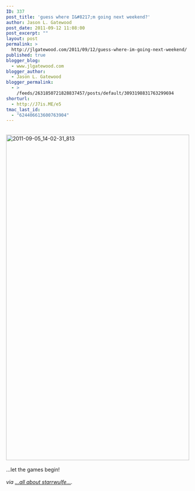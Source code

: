 ```yaml
---
ID: 337
post_title: 'guess where I&#8217;m going next weekend?'
author: Jason L. Gatewood
post_date: 2011-09-12 11:08:00
post_excerpt: ""
layout: post
permalink: >
  http://jlgatewood.com/2011/09/12/guess-where-im-going-next-weekend/
published: true
blogger_blog:
  - www.jlgatewood.com
blogger_author:
  - Jason L. Gatewood
blogger_permalink:
  - >
    /feeds/2631850721828837457/posts/default/3093198831763299694
shorturl:
  - http://J7is.ME/e5
tmac_last_id:
  - "624406613600763904"
---
```

<div><br /><div><a href="http://posterous.com/getfile/files.posterous.com/starrwulfe/MUwX0bDDF50RLUsbyOpzjFsLTyaEUzatKH0Cxs4652kzxcZaZnHjXtunKQi0/2011-09-05_14-02-31_813.jpg.scaled.1000.jpg"><img src="http://posterous.com/getfile/files.posterous.com/starrwulfe/peDD5MT5sPn0XkpI6gzYx7E8LGg4ELM37AoN2H5eMgLzq6cBYmBTHoyQrIqZ/2011-09-05_14-02-31_813.jpg.scaled.500.jpg" alt="2011-09-05_14-02-31_813" width="500" height="889" /></a></div><br />...let the games begin!<br /><br /><address>via <a href="http://starrwulfe.info/guess-where-im-going-next-weekend">...all about starrwulfe...</a>.</address></div>